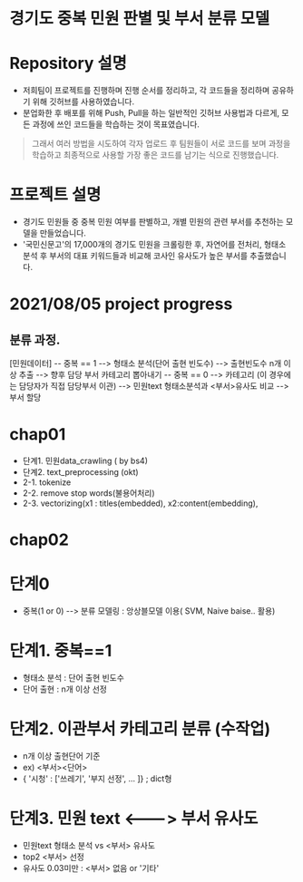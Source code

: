 # 경기도 중복 민원 판별 및 부서 분류 모델

# Repository 설명
- 저희팀이 프로젝트를 진행하며 진행 순서를 정리하고, 각 코드들을 정리하며 공유하기 위해 깃허브를 사용하였습니다.
- 분업화한 후 배포를 위해 Push, Pull을 하는 일반적인 깃허브 사용법과 다르게, 모든 과정에 쓰인 코드들을 학습하는 것이 목표였습니다.
> 그래서 여러 방법을 시도하여 각자 업로드 후 팀원들이 서로 코드를 보며 과정을 학습하고 최종적으로 사용할 가장 좋은 코드를 남기는 식으로 진행했습니다.

# 프로젝트 설명
- 경기도 민원들 중 중복 민원 여부를 판별하고, 개별 민원의 관련 부서를 추천하는 모델을 만들었습니다. 
- '국민신문고'의 17,000개의 경기도 민원을 크롤링한 후, 자연어를 전처리, 형태소 분석 후 부서의 대표 키워드들과 비교해 코사인 유사도가 높은 부서를 추출했습니다. 


# 2021/08/05 project progress
## 분류 과정.
[민원데이터] -- 중복 == 1 --> 형태소 분석(단어 출현 빈도수) --> 출현빈도수 n개 이상 추출 -->  향후 담당 부서 카테고리 뽑아내기 
          -- 중복 == 0 --> 카테고리 (이 경우에는 담당자가 직접 담당부서 이관) --> 민원text 형태소분석과 <부서>유사도 비교 --> 부서 할당 

# chap01 
- 단계1. 민원data_crawling ( by bs4)
- 단계2. text_preprocessing (okt)
- 2-1. tokenize
- 2-2. remove stop words(불용어처리)
- 2-3. vectorizing(x1 : titles(embedded), x2:content(embedding), 


# chap02
# 단계0
- 중복(1 or 0) --> 분류 모델링 : 앙상블모델 이용( SVM, Naive baise.. 활용)

# 단계1. 중복==1
- 형태소 분석 : 단어 출현 빈도수 
- 단어 출현 : n개 이상 선정

# 단계2. 이관부서 카테고리 분류 (수작업)
- n개 이상 출현단어 기준
- ex) <부서><단어> 
-  { '시청' : ['쓰레기', '부지 선정', ... ]} ; dict형

# 단계3. 민원 text <---> 부서 유사도 
- 민원text 형태소 분석 vs <부서> 유사도
- top2 <부서> 선정
- 유사도 0.03미만 : <부서> 없음 or '기타'
